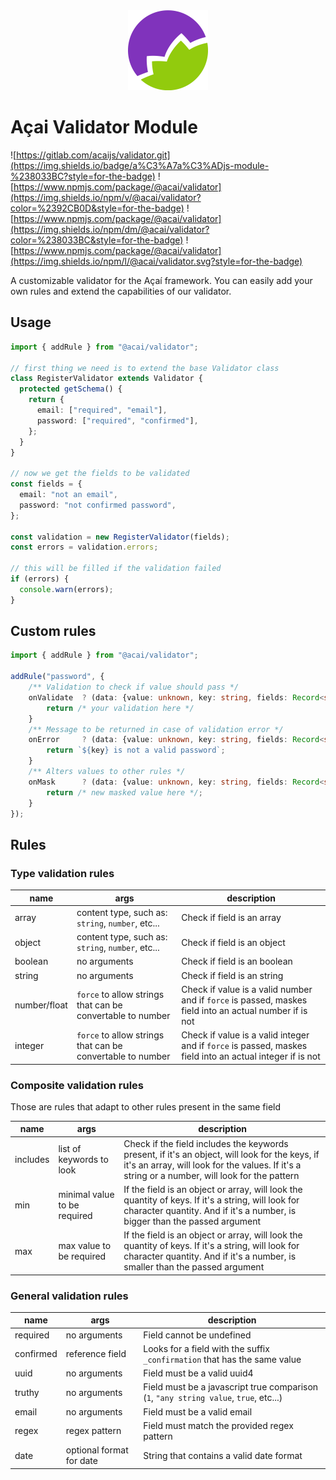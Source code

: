 <div align="center"><img src="https://github.com/AcaiJS/ref_documentation/blob/production/public/img/logo.svg" width="128"></div>

# Açai Validator Module

![https://gitlab.com/acaijs/validator.git](https://img.shields.io/badge/a%C3%A7a%C3%ADjs-module-%238033BC?style=for-the-badge) ![https://www.npmjs.com/package/@acai/validator](https://img.shields.io/npm/v/@acai/validator?color=%2392CB0D&style=for-the-badge) ![https://www.npmjs.com/package/@acai/validator](https://img.shields.io/npm/dm/@acai/validator?color=%238033BC&style=for-the-badge) ![https://www.npmjs.com/package/@acai/validator](https://img.shields.io/npm/l/@acai/validator.svg?style=for-the-badge)

A customizable validator for the Açaí framework. You can easily add your own rules and extend the capabilities of our validator.

## Usage

```typescript
import { addRule } from "@acai/validator";

// first thing we need is to extend the base Validator class
class RegisterValidator extends Validator {
  protected getSchema() {
    return {
      email: ["required", "email"],
      password: ["required", "confirmed"],
    };
  }
}

// now we get the fields to be validated
const fields = {
  email: "not an email",
  password: "not confirmed password",
};

const validation = new RegisterValidator(fields);
const errors = validation.errors;

// this will be filled if the validation failed
if (errors) {
  console.warn(errors);
}
```

## Custom rules

```typescript
import { addRule } from "@acai/validator";

addRule("password", {
	/** Validation to check if value should pass */
	onValidate	? (data: {value: unknown, key: string, fields: Record<string, unknown>, args?: string[], rules: string[]}) => {
		return /* your validation here */
	}
	/** Message to be returned in case of validation error */
	onError		? (data: {value: unknown, key: string, fields: Record<string, unknown>, args?: string[], rules: string[]}) => {
		return `${key} is not a valid password`;
	}
	/** Alters values to other rules */
	onMask		? (data: {value: unknown, key: string, fields: Record<string, unknown>, args?: string[], rules: string[]}) => {
		return /* new masked value here */;
	}
});

```

## Rules

### Type validation rules

| name         | args                                                       | description                                                                                               |
| ------------ | ---------------------------------------------------------- | --------------------------------------------------------------------------------------------------------- |
| array        | content type, such as: `string`, `number`, etc...          | Check if field is an array                                                                                |
| object       | content type, such as: `string`, `number`, etc...          | Check if field is an object                                                                               |
| boolean      | no arguments                                               | Check if field is an boolean                                                                              |
| string       | no arguments                                               | Check if field is an string                                                                               |
| number/float | `force` to allow strings that can be convertable to number | Check if value is a valid number and if `force` is passed, maskes field into an actual number if is not   |
| integer      | `force` to allow strings that can be convertable to number | Check if value is a valid integer and if `force` is passed, maskes field into an actual integer if is not |

### Composite validation rules

Those are rules that adapt to other rules present in the same field

| name     | args                         | description                                                                                                                                                                                      |
| -------- | ---------------------------- | ------------------------------------------------------------------------------------------------------------------------------------------------------------------------------------------------ |
| includes | list of keywords to look     | Check if the field includes the keywords present, if it's an object, will look for the keys, if it's an array, will look for the values. If it's a string or a number, will look for the pattern |
| min      | minimal value to be required | If the field is an object or array, will look the quantity of keys. If it's a string, will look for character quantity. And if it's a number, is bigger than the passed argument                 |
| max      | max value to be required     | If the field is an object or array, will look the quantity of keys. If it's a string, will look for character quantity. And if it's a number, is smaller than the passed argument                |

### General validation rules

| name      | args                     | description                                                                           |
| --------- | ------------------------ | ------------------------------------------------------------------------------------- |
| required  | no arguments             | Field cannot be undefined                                                             |
| confirmed | reference field          | Looks for a field with the suffix `_confirmation` that has the same value             |
| uuid      | no arguments             | Field must be a valid uuid4                                                           |
| truthy    | no arguments             | Field must be a javascript true comparison (`1`, `"any string value`, `true`, etc...) |
| email     | no arguments             | Field must be a valid email                                                           |
| regex     | regex pattern            | Field must match the provided regex pattern                                           |
| date      | optional format for date | String that contains a valid date format                                              |
